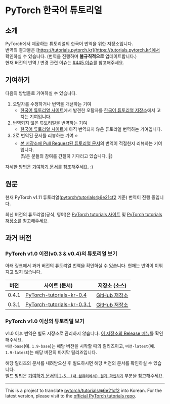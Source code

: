 # PyTorch 한국어 튜토리얼

## 소개

PyTorch에서 제공하는 튜토리얼의 한국어 번역을 위한 저장소입니다.\
번역의 결과물은 [https://tutorials.pytorch.kr](https://tutorials.pytorch.kr)에서 확인하실 수 있습니다. (번역을 진행하며 **불규칙적으로** 업데이트합니다.)\
현재 버전의 번역 / 변경 관련 이슈는 [#445 이슈](https://github.com/PyTorchKorea/tutorials-kr/issues/445)를 참고해주세요.

## 기여하기

다음의 방법들로 기여하실 수 있습니다.

1. 오탈자를 수정하거나 번역을 개선하는 기여
   * [한국어 튜토리얼 사이트](http://tutorials.pytorch.kr/)에서 발견한 오탈자를 [한국어 튜토리얼 저장소](https://github.com/PyTorchKorea/tutorials-kr)에서 고치는 기여입니다.
2. 번역되지 않은 튜토리얼을 번역하는 기여
   * [한국어 튜토리얼 사이트](http://tutorials.pytorch.kr/)에 아직 번역되지 않은 튜토리얼 번역하는 기여입니다.
3. 2로 번역된 문서를 리뷰하는 기여 :star:
   * [본 저장소에 Pull Request된 튜토리얼 문서](https://github.com/PyTorchKorea/tutorials-kr/pulls)의 번역이 적절한지 리뷰하는 기여입니다. \
     (많은 분들의 참여를 간절히 기다리고 있습니다. :pray:)

자세한 방법은 [기여하기 문서](CONTRIBUTING.md)를 참조해주세요. :)

## 원문

현재 PyTorch v1.11 튜토리얼([pytorch/tutorials@6e21cf2](https://github.com/pytorch/tutorials/commit/6e21cf2e81beb8b4dddc9713be0c8746087fd59e) 기준) 번역이 진행 중입니다.

최신 버전의 튜토리얼(공식, 영어)은 [PyTorch tutorials 사이트](https://pytorch.org/tutorials) 및 [PyTorch tutorials 저장소](https://github.com/pytorch/tutorials)를 참고해주세요.

## 과거 버전

### PyTorch v1.0 이전(v0.3 & v0.4)의 튜토리얼 보기

아래 링크에서 과거 버전의 튜토리얼 번역을 확인하실 수 있습니다. 현재는 번역이 이뤄지고 있지 않습니다.

  | 버전   | 사이트 (문서) | 저장소 (소스) |
  | ------ | ------------- | ------------- |
  | 0.4.1  | [PyTorch-tutorials-kr-0.4](https://9bow.github.io/PyTorch-tutorials-kr-0.4) | [GitHub 저장소](https://github.com/PyTorchKorea/tutorials-kr-0.4) |
  | 0.3.1  | [PyTorch-tutorials-kr-0.3.1](https://9bow.github.io/PyTorch-tutorials-kr-0.3.1) | [GitHub 저장소](https://github.com/PyTorchKorea/tutorials-kr-0.3.1) |

### PyTorch v1.0 이상의 튜토리얼 보기

v1.0 이후 번역은 별도 저장소로 관리하지 않습니다. [이 저장소의 Release 메뉴](https://github.com/PyTorchKorea/tutorials-kr/releases)를 확인해주세요. \
`버전-base`(예. `1.9-base`)는 해당 버전을 시작할 때의 릴리즈이고, `버전-latest`(예. `1.9-latest`)는 해당 버전의 마지막 릴리즈입니다.

해당 릴리즈의 문서를 내려받으신 후 빌드하시면 해당 버전의 문서를 확인하실 수 있습니다. \
빌드 방법은 [기여하기 문서의 `2-5. (내 컴퓨터에서) 결과 확인하기`](https://github.com/PyTorchKorea/tutorials-kr/blob/master/CONTRIBUTING.md#2-5-내-컴퓨터에서-결과-확인하기) 부분을 참고해주세요.

---
This is a project to translate [pytorch/tutorials@6e21cf2](https://github.com/pytorch/tutorials/commit/6e21cf2e81beb8b4dddc9713be0c8746087fd59e) into Korean.
For the latest version, please visit to the [official PyTorch tutorials repo](https://github.com/pytorch/tutorials).
